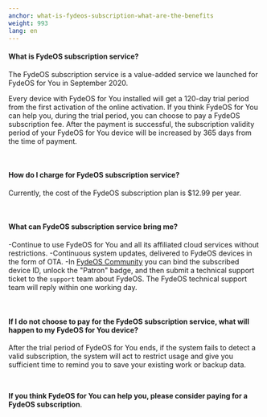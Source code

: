 ```yaml
---
anchor: what-is-fydeos-subscription-what-are-the-benefits
weight: 993
lang: en
---
```


#### What is FydeOS subscription service?
The FydeOS subscription service is a value-added service we launched for FydeOS for You in September 2020.

Every device with FydeOS for You installed will get a 120-day trial period from the first activation of the online activation. If you think FydeOS for You can help you, during the trial period, you can choose to pay a FydeOS subscription fee. After the payment is successful, the subscription validity period of your FydeOS for You device will be increased by 365 days from the time of payment.

<br>

#### How do I charge for FydeOS subscription service?
Currently, the cost of the FydeOS subscription plan is $12.99 per year.

<br>

#### What can FydeOS subscription service bring me?

 -Continue to use FydeOS for You and all its affiliated cloud services without restrictions.
 -Continuous system updates, delivered to FydeOS devices in the form of OTA.
 -In [FydeOS Community](http://community.fydeos.com/) you can bind the subscribed device ID, unlock the "Patron" badge, and then submit a technical support ticket to the `support` team about FydeOS. The FydeOS technical support team will reply within one working day.

<br>

#### If I do not choose to pay for the FydeOS subscription service, what will happen to my FydeOS for You device?
After the trial period of FydeOS for You ends, if the system fails to detect a valid subscription, the system will act to restrict usage and give you sufficient time to remind you to save your existing work or backup data.

<br>

**If you think FydeOS for You can help you, please consider paying for a FydeOS subscription**.